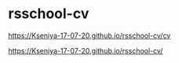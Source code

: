 # rsschool-cv
https://Kseniya-17-07-20.github.io/rsschool-cv/cv

https://Kseniya-17-07-20.github.io/rsschool-cv/